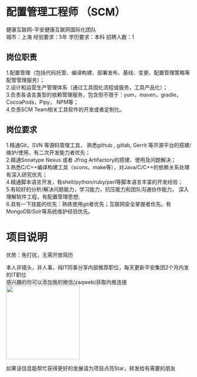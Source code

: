 # 配置管理工程师 （SCM）
健康互联网-平安健康互联网国际化团队  
城市：上海 经验要求：5年 学历要求：本科  招聘人数：1

## 岗位职责
1.配置管理（包括代码托管、编译构建、部署发布、基线、变更、配置管理策略等配管管理服务）；   
2.设计和运营生产管理体系（通过工具固化流程或服务，工具产品化）；   
3.负责各语言类型的依赖管理服务，包含但不限于：yum，maven，gradle，CocoaPods，Pipy， NPM等；   
4.负责SCM Team相关工具软件的开发或者定制化。

## 岗位要求
1.精通Git，SVN 等源码管理工具， 熟悉github , gitlab, Gerrit 等开源平台的搭建/维护/使用，有二次开发能力者优先；   
2.精通Sonatype Nexus 或者 Jfrog Artifactory的搭建、使用及问题解决；   
3.熟悉C/C++编译构建工具（scons，make等），对Java/C/C++的依赖关系处理有深入研究优先；   
4.精通脚本语言开发，有shell/python/ruby/perl等脚本语言丰富的开发经验；   
5.有较好的分析/解决问题能力，学习能力，抗压能力和团队沟通协作能力， 深入理解软件工程，有配置管理思想;   
6.具有一下技能的优先：熟练使用git者优先；互联网安全掌握者优先。有MongoDB/Solr等系统维护经验优先。

# 项目说明

优势：免打扰，无需开放简历

本人非猎头，非人事，纯IT同事分享内部推荐职位，每天更新平安集团2个月内发的IT职位  
感兴趣的你可以添加我的微信(zaqweb)获取内推连接  
<img src="https://github.com/zaqweb/PA-IT-JOBS/blob/master/WechatICode.jpeg"  height="200" width="200">

如果该信息能帮忙获得更好的发展请为项目点亮Star，转发给有需要的朋友




